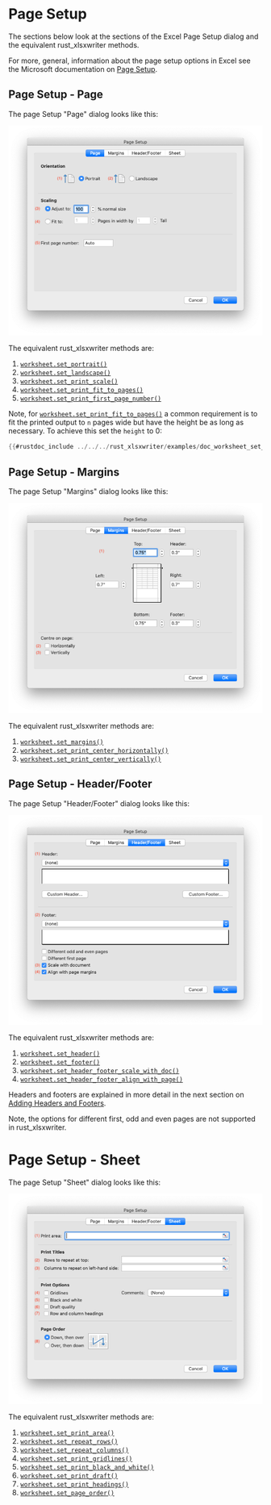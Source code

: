 # Page Setup

The sections below look at the sections of the Excel Page Setup dialog and the
equivalent rust_xlsxwriter methods.

For more, general, information about the page setup options in Excel see the Microsoft documentation on [Page Setup].

[Page Setup]: https://support.microsoft.com/en-us/office/page-setup-71c20d94-b13e-48fd-9800-cedd1fec6da3

## Page Setup - Page

The page Setup "Page" dialog looks like this:

![Image of Page Setup Dialog Page section](../images/page_setup01.png)

The equivalent rust_xlsxwriter methods are:

1. [`worksheet.set_portrait()`]
2. [`worksheet.set_landscape()`]
3. [`worksheet.set_print_scale()`]
4. [`worksheet.set_print_fit_to_pages()`]
5. [`worksheet.set_print_first_page_number()`]

[`worksheet.set_portrait()`]: https://docs.rs/rust_xlsxwriter/latest/rust_xlsxwriter/struct.Worksheet.html#method.set_portrait
[`worksheet.set_landscape()`]: https://docs.rs/rust_xlsxwriter/latest/rust_xlsxwriter/struct.Worksheet.html#method.set_landscape
[`worksheet.set_print_scale()`]: https://docs.rs/rust_xlsxwriter/latest/rust_xlsxwriter/struct.Worksheet.html#method.set_print_scale
[`worksheet.set_print_fit_to_pages()`]: https://docs.rs/rust_xlsxwriter/latest/rust_xlsxwriter/struct.Worksheet.html#method.set_print_fit_to_pages
[`worksheet.set_print_first_page_number()`]: https://docs.rs/rust_xlsxwriter/latest/rust_xlsxwriter/struct.Worksheet.html#method.set_print_first_page_number

Note, for [`worksheet.set_print_fit_to_pages()`] a common requirement is to fit
the printed output to `n` pages wide but have the height be as long as
necessary. To achieve this set the `height` to 0:

```rust
{{#rustdoc_include ../../../rust_xlsxwriter/examples/doc_worksheet_set_print_fit_to_pages.rs:17:18}}
```


## Page Setup - Margins

The page Setup "Margins" dialog looks like this:

![Image of Page Setup Dialog Margins section](../images/page_setup02.png)

The equivalent rust_xlsxwriter methods are:

1. [`worksheet.set_margins()`]
2. [`worksheet.set_print_center_horizontally()`]
3. [`worksheet.set_print_center_vertically()`]

[`worksheet.set_margins()`]: https://docs.rs/rust_xlsxwriter/latest/rust_xlsxwriter/struct.Worksheet.html#method.set_margins
[`worksheet.set_print_center_horizontally()`]: https://docs.rs/rust_xlsxwriter/latest/rust_xlsxwriter/struct.Worksheet.html#method.set_print_center_horizontally
[`worksheet.set_print_center_vertically()`]: https://docs.rs/rust_xlsxwriter/latest/rust_xlsxwriter/struct.Worksheet.html#method.set_print_center_vertically


## Page Setup - Header/Footer

The page Setup "Header/Footer" dialog looks like this:

![Image of Page Setup Dialog Header/Footer section](../images/page_setup03.png)

The equivalent rust_xlsxwriter methods are:

1. [`worksheet.set_header()`]
2. [`worksheet.set_footer()`]
3. [`worksheet.set_header_footer_scale_with_doc()`]
4. [`worksheet.set_header_footer_align_with_page()`]

[`worksheet.set_header()`]: https://docs.rs/rust_xlsxwriter/latest/rust_xlsxwriter/struct.Worksheet.html#method.set_header
[`worksheet.set_footer()`]: https://docs.rs/rust_xlsxwriter/latest/rust_xlsxwriter/struct.Worksheet.html#method.set_footer
[`worksheet.set_header_footer_scale_with_doc()`]: https://docs.rs/rust_xlsxwriter/latest/rust_xlsxwriter/struct.Worksheet.html#method.set_header_footer_scale_with_doc
[`worksheet.set_header_footer_align_with_page()`]: https://docs.rs/rust_xlsxwriter/latest/rust_xlsxwriter/struct.Worksheet.html#method.set_header_footer_align_with_page

Headers and footers are explained in more detail in the next section on [Adding
Headers and Footers](headers.md).

Note, the options for different first, odd and even pages are not supported in
rust_xlsxwriter.

# Page Setup - Sheet

The page Setup "Sheet" dialog looks like this:

![Image of Page Setup Dialog Sheet section](../images/page_setup04.png)

The equivalent rust_xlsxwriter methods are:

1. [`worksheet.set_print_area()`]
2. [`worksheet.set_repeat_rows()`]
3. [`worksheet.set_repeat_columns()`]
4. [`worksheet.set_print_gridlines()`]
5. [`worksheet.set_print_black_and_white()`]
6. [`worksheet.set_print_draft()`]
7. [`worksheet.set_print_headings()`]
8. [`worksheet.set_page_order()`]

[`worksheet.set_print_area()`]: https://docs.rs/rust_xlsxwriter/latest/rust_xlsxwriter/struct.Worksheet.html#method.set_print_area
[`worksheet.set_repeat_rows()`]: https://docs.rs/rust_xlsxwriter/latest/rust_xlsxwriter/struct.Worksheet.html#method.set_repeat_rows
[`worksheet.set_repeat_columns()`]: https://docs.rs/rust_xlsxwriter/latest/rust_xlsxwriter/struct.Worksheet.html#method.set_repeat_columns
[`worksheet.set_print_gridlines()`]: https://docs.rs/rust_xlsxwriter/latest/rust_xlsxwriter/struct.Worksheet.html#method.set_print_gridlines
[`worksheet.set_print_black_and_white()`]: https://docs.rs/rust_xlsxwriter/latest/rust_xlsxwriter/struct.Worksheet.html#method.set_print_black_and_white
[`worksheet.set_print_draft()`]: https://docs.rs/rust_xlsxwriter/latest/rust_xlsxwriter/struct.Worksheet.html#method.set_print_draft
[`worksheet.set_print_headings()`]: https://docs.rs/rust_xlsxwriter/latest/rust_xlsxwriter/struct.Worksheet.html#method.set_print_headings
[`worksheet.set_page_order()`]: https://docs.rs/rust_xlsxwriter/latest/rust_xlsxwriter/struct.Worksheet.html#method.set_page_order
